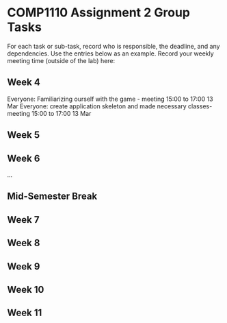 # COMP1110 Assignment 2 Group Tasks

For each task or sub-task, record who is responsible, the deadline, and any dependencies.
Use the entries below as an example.
Record your weekly meeting time (outside of the lab) here:

## Week 4

Everyone: Familiarizing ourself with the game - meeting 15:00 to 17:00 13 Mar
Everyone: create application skeleton and made necessary classes- meeting 15:00 to 17:00 13 Mar

## Week 5

[//]: #
[//]: # "Zhang San: Task 3 isPlayerStateWellFormed - 23 Mar"

[//]: #
[//]: # "Jane Bloggs: Task 5 drawTileFromBag - 23 Mar"

[//]: #
[//]: # "Erika Mustermann: Task 6 refillFactories - 25 Mar &#40;depends on Task 5&#41;"

## Week 6

...

## Mid-Semester Break

## Week 7

## Week 8

## Week 9

## Week 10

## Week 11
